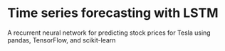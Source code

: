 # Time series forecasting with LSTM
A recurrent neural network for predicting stock prices for Tesla using pandas, TensorFlow, and scikit-learn
